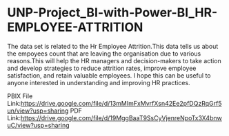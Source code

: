 # UNP-Project_BI-with-Power-BI_HR-EMPLOYEE-ATTRITION
The data set is related to the Hr Employee Attrition.This data tells us about the empoyees count that are leaving the organisation due to various reasons.This will help the HR managers and decision-makers to take action and develop strategies to reduce attrition rates, improve employee satisfaction, and retain valuable employees. I hope this can be useful to anyone interested in understanding and improving HR practices.

PBIX File Link:https://drive.google.com/file/d/13mMImFxMvrfXsn42Ee2pfDQzRqGrf5un/view?usp=sharing
PDF Link:https://drive.google.com/file/d/19MggBaaT9SsCyVjenreNpoTx3X4bnwuC/view?usp=sharing
